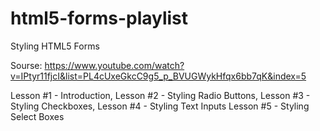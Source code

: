 # html5-forms-playlist

Styling HTML5 Forms

Sourse:
https://www.youtube.com/watch?v=IPtyr11fjcI&list=PL4cUxeGkcC9g5_p_BVUGWykHfqx6bb7qK&index=5

Lesson #1 - Introduction,
Lesson #2 - Styling Radio Buttons,
Lesson #3 - Styling Checkboxes,
Lesson #4 - Styling Text Inputs
Lesson #5 - Styling Select Boxes
